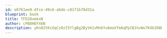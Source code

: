 ```yaml
---
id: e0761ee9-dfce-49c6-a6de-c81f1b78d31a
blueprint: book
title: TFD28vmkxN
author: cPB8HEFX6N
description: yKn02tKcUqCzOzI5YlgBg2ByVm1vMn6Yu6moXfm6qPpCB1hvWo7K4b208DmWmTxOmVbG7psYuMu6AdCNOkv7424qLU49XxkaKxQz
---
```

